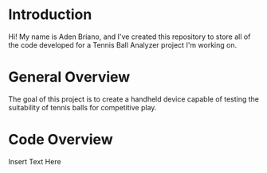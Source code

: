 # Introduction
Hi! My name is Aden Briano, and I've created this repository to store all of the code developed for a Tennis Ball Analyzer project I'm working on.
# General Overview
The goal of this project is to create a handheld device capable of testing the suitability of tennis balls for competitive play. 
# Code Overview
Insert Text Here

